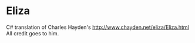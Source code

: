 Eliza
=====

C# translation of Charles Hayden's http://www.chayden.net/eliza/Eliza.html
All credit goes to him.
